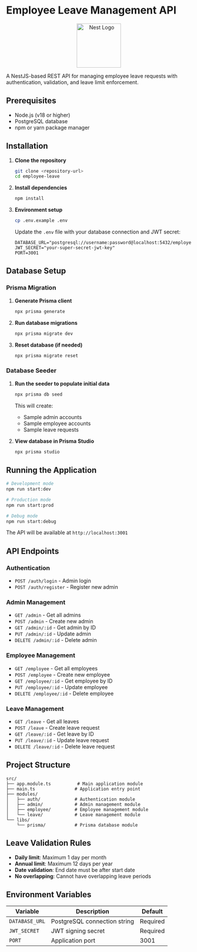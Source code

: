 # Employee Leave Management API

<p align="center">
  <a href="http://nestjs.com/" target="blank"><img src="https://nestjs.com/img/logo-small.svg" width="120" alt="Nest Logo" /></a>
</p>

A NestJS-based REST API for managing employee leave requests with authentication, validation, and leave limit enforcement.

## Prerequisites

- Node.js (v18 or higher)
- PostgreSQL database
- npm or yarn package manager

## Installation

1. **Clone the repository**
   ```bash
   git clone <repository-url>
   cd employee-leave
   ```

2. **Install dependencies**
   ```bash
   npm install
   ```

3. **Environment setup**
   ```bash
   cp .env.example .env
   ```
   Update the `.env` file with your database connection and JWT secret:
   ```env
   DATABASE_URL="postgresql://username:password@localhost:5432/employee_leave"
   JWT_SECRET="your-super-secret-jwt-key"
   PORT=3001
   ```

## Database Setup

### Prisma Migration

1. **Generate Prisma client**
   ```bash
   npx prisma generate
   ```

2. **Run database migrations**
   ```bash
   npx prisma migrate dev
   ```

3. **Reset database (if needed)**
   ```bash
   npx prisma migrate reset
   ```

### Database Seeder

1. **Run the seeder to populate initial data**
   ```bash
   npx prisma db seed
   ```

   This will create:
   - Sample admin accounts
   - Sample employee accounts
   - Sample leave requests

2. **View database in Prisma Studio**
   ```bash
   npx prisma studio
   ```

## Running the Application

```bash
# Development mode
npm run start:dev

# Production mode
npm run start:prod

# Debug mode
npm run start:debug
```

The API will be available at `http://localhost:3001`

## API Endpoints

### Authentication
- `POST /auth/login` - Admin login
- `POST /auth/register` - Register new admin

### Admin Management
- `GET /admin` - Get all admins
- `POST /admin` - Create new admin
- `GET /admin/:id` - Get admin by ID
- `PUT /admin/:id` - Update admin
- `DELETE /admin/:id` - Delete admin

### Employee Management
- `GET /employee` - Get all employees
- `POST /employee` - Create new employee
- `GET /employee/:id` - Get employee by ID
- `PUT /employee/:id` - Update employee
- `DELETE /employee/:id` - Delete employee

### Leave Management
- `GET /leave` - Get all leaves
- `POST /leave` - Create leave request
- `GET /leave/:id` - Get leave by ID
- `PUT /leave/:id` - Update leave request
- `DELETE /leave/:id` - Delete leave request


## Project Structure

```
src/
├── app.module.ts          # Main application module
├── main.ts               # Application entry point
├── modules/
│   ├── auth/             # Authentication module
│   ├── admin/            # Admin management module
│   ├── employee/         # Employee management module
│   └── leave/            # Leave management module
└── libs/
    └── prisma/           # Prisma database module
```

## Leave Validation Rules

- **Daily limit**: Maximum 1 day per month
- **Annual limit**: Maximum 12 days per year
- **Date validation**: End date must be after start date
- **No overlapping**: Cannot have overlapping leave periods

## Environment Variables

| Variable | Description | Default |
|----------|-------------|---------|
| `DATABASE_URL` | PostgreSQL connection string | Required |
| `JWT_SECRET` | JWT signing secret | Required |
| `PORT` | Application port | 3001 |
